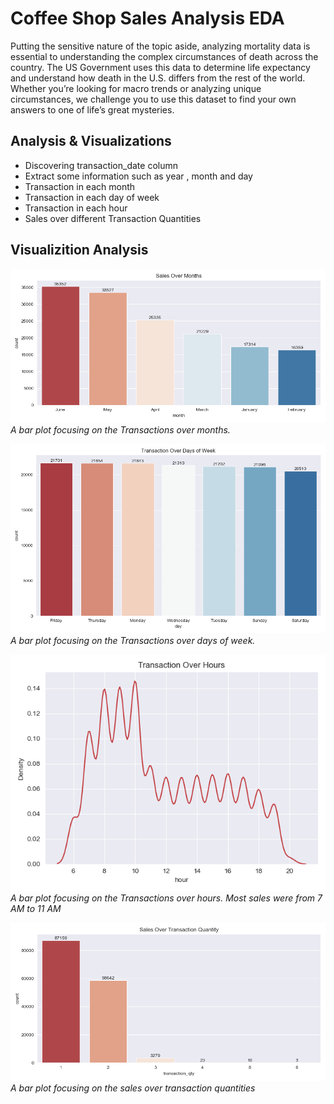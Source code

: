 # Coffee Shop Sales Analysis EDA

Putting the sensitive nature of the topic aside, analyzing mortality data is essential to understanding the complex circumstances of death across the country. The US Government uses this data to determine life expectancy and understand how death in the U.S. differs from the rest of the world. Whether you’re looking for macro trends or analyzing unique circumstances, we challenge you to use this dataset to find your own answers to one of life’s great mysteries.


## Analysis & Visualizations
* Discovering transaction_date column
* Extract some information such as year , month and day
* Transaction in each month
* Transaction in each day of week
* Transaction in each hour
* Sales over different Transaction Quantities


## Visualizition Analysis


![Image 1](./plots/sales_over_months.png)
*A bar plot focusing on the Transactions over months.*

![Image 2](./plots/Transaction_Over_Days_of_Week.png)
*A bar plot focusing on the Transactions over days of week.*

![Image 3](./plots/Transaction_Over_Hours.png)
*A bar plot focusing on the Transactions over hours. Most sales were from 7 AM to 11 AM*

![Image 4](./plots/Sales_Over_Transaction_Quantity.png)
*A bar plot focusing on the sales over transaction quantities*

